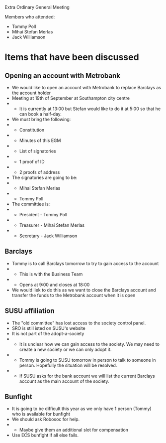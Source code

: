 Extra Ordinary General Meeting

Members who attended:
* Tommy Poll 
* Mihai Stefan Merlas
* Jack Williamson

# Items that have been discussed #
## Opening an account with Metrobank ##
* We would like to open an account with Metrobank to replace Barclays as the account holder
* Meeting at 19th of September at Southampton city centre
* * It is currently at 13:00 but Stefan would like to do it at 5:00 so that he can book a half-day.
* We must bring the following:
* * Constitution
* * Minutes of this EGM
* * List of signatories
* * 1 proof of ID
* * 2 proofs of address
* The signatories are going to be:
* * Mihai Stefan Merlas
* * Tommy Poll
* The committiee is:
* * President - Tommy Poll
* * Treasurer - Mihai Stefan Merlas
* * Secretary - Jack Williamson

## Barclays ##
* Tommy is to call Barclays tomorrow to try to gain access to the account
* * This is with the Business Team
* * Opens at 9:00 and closes at 18:00
* We would liek to do this as we want to close the Barclays account and transfer the funds to the Metrobank account when it is open

## SUSU affiliation ##
* The "old committee" has lost access to the society control panel.
* SRO is still isted on SUSU's website
* It is not part of the adopt-a-society
* * It is unclear how we can gain access to the society. We may need to create a new society or we can only adopt it. 
* * Tommy is going to SUSU tomorrow in person to talk to someone in person. Hopefully the situation will be resolved. 
* * If SUSU asks for the bank account we will list the current Barclays account as the main account of the society.

## Bunfight ##
* It is going to be difficult this year as we only have 1 person (Tommy) who is available for bunfight
* We should ask Robosoc for help.
* * Maybe give them an additional slot for compensation
* Use ECS bunfight if all else fails. 
